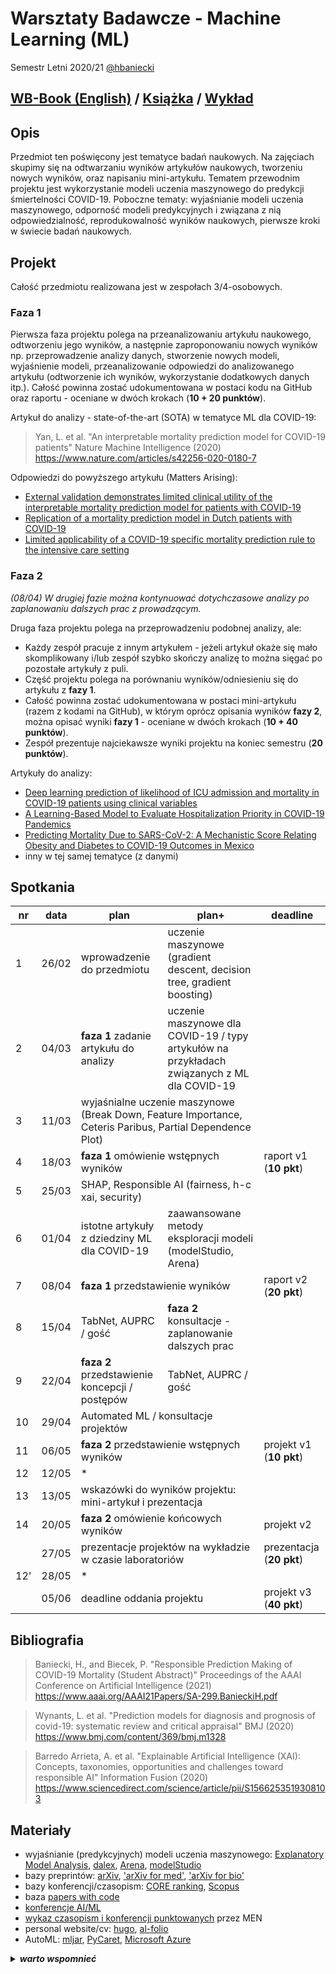 # Warsztaty Badawcze - Machine Learning (ML)

Semestr Letni 2020/21 [@hbaniecki](https://github.com/hbaniecki)

## [WB-Book (English)](https://mini-pw.github.io/2021L-WB-Book/machine-learning.html) / [Książka](https://github.com/mini-pw/2021L-WB-Book) / [Wykład](https://github.com/mini-pw/2021L-WarsztatyBadawcze)

## Opis

Przedmiot ten poświęcony jest tematyce badań naukowych. Na zajęciach skupimy się na odtwarzaniu wyników artykułów naukowych, tworzeniu nowych wyników, oraz napisaniu mini-artykułu. Tematem przewodnim projektu jest wykorzystanie modeli uczenia maszynowego do predykcji śmiertelności COVID-19. Poboczne tematy: wyjaśnianie modeli uczenia maszynowego, odporność modeli predykcyjnych i związana z nią odpowiedzialność, reprodukowalność wyników naukowych, pierwsze kroki w świecie badań naukowych.

## Projekt

Całość przedmiotu realizowana jest w zespołach 3/4-osobowych. 

### Faza 1

Pierwsza faza projektu polega na przeanalizowaniu artykułu naukowego, odtworzeniu jego wyników, a następnie zaproponowaniu nowych wyników np. przeprowadzenie analizy danych, stworzenie nowych modeli, wyjaśnienie modeli, przeanalizowanie odpowiedzi do analizowanego artykułu (odtworzenie ich wyników, wykorzystanie dodatkowych danych itp.). Całość powinna zostać udokumentowana w postaci kodu na GitHub oraz raportu - oceniane w dwóch krokach (<b>10 + 20 punktów</b>).

Artykuł do analizy - state-of-the-art (SOTA) w tematyce ML dla COVID-19:

> Yan, L. et al. "An interpretable mortality prediction model for COVID-19 patients" Nature Machine Intelligence (2020) https://www.nature.com/articles/s42256-020-0180-7

Odpowiedzi do powyższego artykułu (Matters Arising):

- [External validation demonstrates limited clinical utility of the interpretable mortality prediction model for patients with COVID-19](https://www.nature.com/articles/s42256-020-00254-2)
- [Replication of a mortality prediction model in Dutch patients with COVID-19](https://www.nature.com/articles/s42256-020-00253-3)
- [Limited applicability of a COVID-19 specific mortality prediction rule to the intensive care setting](https://www.nature.com/articles/s42256-020-00252-4)

### Faza 2

*(08/04) W drugiej fazie można kontynuować dotychczasowe analizy po zaplanowaniu dalszych prac z prowadzącym.*

Druga faza projektu polega na przeprowadzeniu podobnej analizy, ale:

- Każdy zespół pracuje z innym artykułem - jeżeli artykuł okaże się mało skomplikowany i/lub zespół szybko skończy analizę to można sięgać po pozostałe artykuły z puli.
- Część projektu polega na porównaniu wyników/odniesieniu się do artykułu z **fazy 1**.
- Całość powinna zostać udokumentowana w postaci mini-artykułu (razem z kodami na GitHub), w którym oprócz opisania wyników **fazy 2**, można opisać wyniki **fazy 1** - oceniane w dwóch krokach (<b>10 + 40 punktów</b>).
- Zespół prezentuje najciekawsze wyniki projektu na koniec semestru (<b>20 punktów</b>).

Artykuły do analizy:

- [Deep learning prediction of likelihood of ICU admission and mortality in COVID-19 patients using clinical variables](https://peerj.com/articles/10337)
- [A Learning-Based Model to Evaluate Hospitalization Priority in COVID-19 Pandemics](https://www.cell.com/patterns/fulltext/S2666-3899(20)30120-3)
- [Predicting Mortality Due to SARS-CoV-2: A Mechanistic Score Relating Obesity and Diabetes to COVID-19 Outcomes in Mexico](https://academic.oup.com/jcem/article/105/8/2752/5849337)
- inny w tej samej tematyce (z danymi)

## Spotkania

<table>
<thead>
  <tr>
    <th>nr</th>
    <th>data</th>
    <th>plan</th>
    <th>plan+</th>
    <th>deadline</th>
  </tr>
</thead>
<tbody>
  <tr>
    <td>1</td>
    <td>26/02</td>
    <td>wprowadzenie do przedmiotu</td>
    <td>uczenie maszynowe (gradient descent, decision tree, gradient boosting)</td>
    <td></td>
  </tr>
  <tr>
    <td>2</td>
    <td>04/03</td>
    <td><b>faza 1</b> zadanie artykułu do analizy</td>
    <td>uczenie maszynowe dla COVID-19 / typy artykułów na przykładach związanych z ML dla COVID-19</td>
    <td></td>
  </tr>
  <tr>
    <td>3</td>
    <td>11/03</td>
    <td colspan="2">wyjaśnialne uczenie maszynowe (Break Down, Feature Importance, Ceteris Paribus, Partial Dependence Plot)</td>
    <td></td>
  </tr>
  <tr>
    <td>4</td>
    <td>18/03</td>
    <td colspan="2"><b>faza 1</b> omówienie wstępnych wyników</td>
    <td>raport v1 (<b>10 pkt</b>)</td>
  </tr>
  <tr>
    <td>5</td>
    <td>25/03</td>
    <td colspan="2">SHAP, Responsible AI (fairness, h-c xai, security)</td>
    <td></td>
  </tr>
  <tr>
    <td>6</td>
    <td>01/04</td>
    <td>istotne artykuły z dziedziny ML dla COVID-19</td>
    <td>zaawansowane metody eksploracji modeli (modelStudio, Arena)</td>
    <td></td>
  </tr>
  <tr>
    <td>7</td>
    <td>08/04</td>
    <td colspan="2"><b>faza 1</b> przedstawienie wyników</td>
    <td>raport v2 (<b>20 pkt</b>)</td>
  </tr>
  <tr>
    <td>8</td>
    <td>15/04</td>
    <td>TabNet, AUPRC / gość</td>
    <td><b>faza 2</b> konsultacje - zaplanowanie dalszych prac</td>
    <td></td>
  </tr>
  <tr>
    <td>9</td>
    <td>22/04</td>
    <td><b>faza 2</b> przedstawienie koncepcji / postępów</td>
    <td>TabNet, AUPRC / gość</td>
    <td></td>
  </tr>
  <tr>
    <td>10</td>
    <td>29/04</td>
    <td colspan="2">Automated ML / konsultacje projektów</td>
    <td></td>
  </tr>
  <tr>
    <td>11</td>
    <td>06/05</td>
    <td colspan="2"><b>faza 2</b> przedstawienie wstępnych wyników</td>
    <td>projekt v1 (<b>10 pkt</b>)</td>
  </tr>
  <tr>
    <td>12</td>
    <td>12/05</td>
    <td colspan="2">*</td>
    <td></td>
  </tr>
  <tr>
    <td>13</td>
    <td>13/05</td>
    <td colspan="2">wskazówki do wyników projektu: mini-artykuł i prezentacja</td>
    <td></td>
  </tr>
  <tr>
    <td>14</td>
    <td>20/05</td>
    <td colspan="2"><b>faza 2</b> omówienie końcowych wyników</td>
    <td>projekt v2</td>
  </tr>
  <tr>
    <td></td>
    <td>27/05</td>
    <td colspan="2">prezentacje projektów na wykładzie w czasie laboratoriów</td>
    <td>prezentacja (<b>20 pkt</b>)</td>
  </tr>
  <tr>
    <td>12'</td>
    <td>28/05</td>
    <td colspan="2">*</td>
    <td></td>
  </tr>
  <tr>
    <td></td>
    <td>05/06</td>
    <td colspan="2">deadline oddania projektu</td>
    <td>projekt v3 (<b>40 pkt</b>)</td>
  </tr>
</tbody>
</table>


## Bibliografia

> Baniecki, H., and Biecek, P. "Responsible Prediction Making of COVID-19 Mortality (Student Abstract)" Proceedings of the AAAI Conference on Artificial Intelligence (2021) https://www.aaai.org/AAAI21Papers/SA-299.BanieckiH.pdf

> Wynants, L. et al. "Prediction models for diagnosis and prognosis of covid-19: systematic review and critical appraisal" BMJ (2020) https://www.bmj.com/content/369/bmj.m1328

> Barredo Arrieta, A. et al. "Explainable Artificial Intelligence (XAI): Concepts, taxonomies, opportunities and challenges toward responsible AI" Information Fusion (2020) https://www.sciencedirect.com/science/article/pii/S1566253519308103

## Materiały

- wyjaśnianie (predykcyjnych) modeli uczenia maszynowego: [Explanatory Model Analysis](https://ema.drwhy.ai), [dalex](https://dalex.drwhy.ai/), [Arena](https://arena.drwhy.ai/docs/), [modelStudio](https://modelstudio.drwhy.ai/) 
- bazy preprintów: [arXiv](https://arxiv.org/), ['arXiv for med'](https://medrxiv.org/), ['arXiv for bio'](https://biorxiv.org)
- bazy konferencji/czasopism: [CORE ranking](https://www.core.edu.au/conference-portal), [Scopus](https://www.scopus.com/)
- baza [papers with code](https://paperswithcode.com/)
- [konferencje AI/ML](https://jackietseng.github.io/conference_call_for_paper/conferences.html) 
- [wykaz czasopism i konferencji punktowanych](https://www.gov.pl/web/edukacja-i-nauka/nowy-rozszerzony-wykaz-czasopism-naukowych-i-recenzowanych-materialow-z-konferencji-miedzynarodowych) przez MEN
- personal website/cv: [hugo](https://themes.gohugo.io/tags/personal), [al-folio](https://github.com/alshedivat/al-folio)
- AutoML: [mljar](https://github.com/mljar/mljar-supervised), [PyCaret](https://pycaret.org/automl/), [Microsoft Azure](https://docs.microsoft.com/en-us/azure/machine-learning/concept-automated-ml)

<details>
<summary><strong><em>warto wspomnieć</em></strong></summary>

* [backpropagation](https://www.youtube.com/playlist?list=PLZHQObOWTQDNU6R1_67000Dx_ZCJB-3pi)
* AUPRC
* [TabNet](https://github.com/dreamquark-ai/tabnet) / [in R](https://github.com/mlverse/tabnet)
* [YK](https://www.youtube.com/c/YannicKilcher)

</details>
